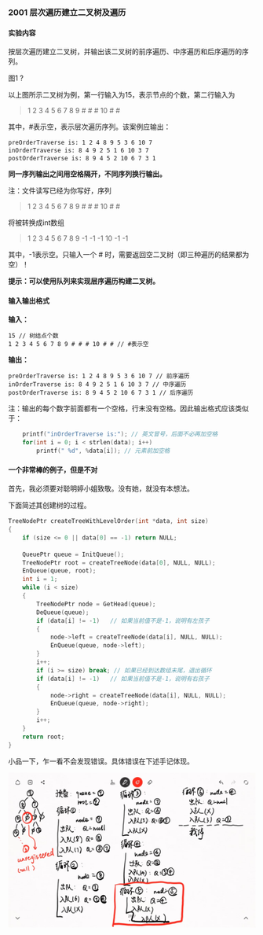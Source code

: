 ### 2001 层次遍历建立二叉树及遍历

#### 实验内容

按层次遍历建立二叉树，并输出该二叉树的前序遍历、中序遍历和后序遍历的序列。

图1 ?

以上图所示二叉树为例，第一行输入为15，表示节点的个数，第二行输入为

> 1 2 3 4 5 6 7 8 9 # # # 10 # #

其中，#表示空，表示层次遍历序列。该案例应输出：

```plain
preOrderTraverse is: 1 2 4 8 9 5 3 6 10 7
inOrderTraverse is: 8 4 9 2 5 1 6 10 3 7
postOrderTraverse is: 8 9 4 5 2 10 6 7 3 1
```

**同一序列输出之间用空格隔开，不同序列换行输出。**

注：文件读写已经为你写好，序列

> 1 2 3 4 5 6 7 8 9 # # # 10 # #

将被转换成int数组

> 1 2 3 4 5 6 7 8 9 -1 -1 -1 10 -1 -1

其中，-1表示空。只输入一个 # 时，需要返回空二叉树（即三种遍历的结果都为空）！

**提示：可以使用队列来实现层序遍历构建二叉树。**

#### 输入输出格式

**输入：**

```plain
15 // 树结点个数
1 2 3 4 5 6 7 8 9 # # # 10 # # // #表示空
```

**输出：**

```plain
preOrderTraverse is: 1 2 4 8 9 5 3 6 10 7 // 前序遍历 
inOrderTraverse is: 8 4 9 2 5 1 6 10 3 7 // 中序遍历 
postOrderTraverse is: 8 9 4 5 2 10 6 7 3 1 // 后序遍历 
```

注：输出的每个数字前面都有一个空格，行末没有空格。因此输出格式应该类似于：

```c
    printf("inOrderTraverse is:"); // 英文冒号，后面不必再加空格
    for(int i = 0; i < strlen(data); i++)
        printf(" %d", %data[i]); // 元素前加空格
```

#### 一个非常棒的例子，但是不对

首先，我必须要对聪明婷小姐致敬。没有她，就没有本想法。

下面简述其创建树的过程。

```c
TreeNodePtr createTreeWithLevelOrder(int *data, int size)
{
    if (size <= 0 || data[0] == -1) return NULL;

    QueuePtr queue = InitQueue();
    TreeNodePtr root = createTreeNode(data[0], NULL, NULL);
    EnQueue(queue, root);
    int i = 1;
    while (i < size)
    {
        TreeNodePtr node = GetHead(queue);
        DeQueue(queue);
        if (data[i] != -1)   // 如果当前值不是-1，说明有左孩子
        {
            node->left = createTreeNode(data[i], NULL, NULL);
            EnQueue(queue, node->left);
        }
        i++;
        if (i >= size) break; // 如果已经到达数组末尾，退出循环
        if (data[i] != -1)   // 如果当前值不是-1，说明有右孩子
        {
            node->right = createTreeNode(data[i], NULL, NULL);
            EnQueue(queue, node->right);
        }
        i++;
    }
    return root;
}
```

小品一下，乍一看不会发现错误。具体错误在下述手记体现。

![我的示例](./sample.png)
